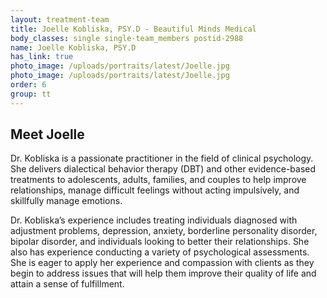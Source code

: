 ```yaml
---
layout: treatment-team
title: Joelle Kobliska, PSY.D - Beautiful Minds Medical
body_classes: single single-team_members postid-2988
name: Joelle Kobliska, PSY.D
has_link: true
photo_image: /uploads/portraits/latest/Joelle.jpg
photo_image: /uploads/portraits/latest/Joelle.jpg
order: 6
group: tt
---
```


## Meet Joelle

Dr. Kobliska is a passionate practitioner in the field of clinical psychology. She delivers
dialectical behavior therapy (DBT) and other evidence-based treatments to adolescents, adults,
families, and couples to help improve relationships, manage difficult feelings without acting
impulsively, and skillfully manage emotions.

Dr. Kobliska’s experience includes treating individuals diagnosed with adjustment problems,
depression, anxiety, borderline personality disorder, bipolar disorder, and individuals looking to
better their relationships. She also has experience conducting a variety of psychological assessments.
She is eager to apply her experience and compassion with clients as they begin to address issues that
will help them improve their quality of life and attain a sense of fulfillment.